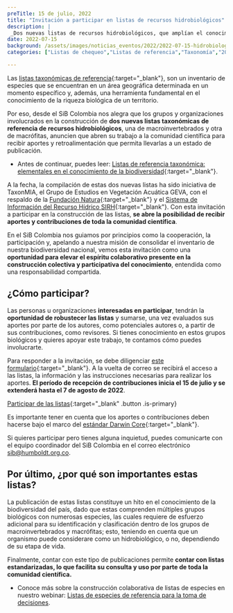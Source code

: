 ```yaml
---
preTitle: 15 de julio, 2022
title: "Invitación a participar en listas de recursos hidrobiológicos"
description: |
 _Dos nuevas listas de recursos hidrobiológicos, que amplían el conocimiento de la biodiversidad colombiana, abiertas para aportes y contribuciones de toda la comunidad científica._
date: 2022-07-15
background: /assets/images/noticias_eventos/2022/2022-07-15-hidrobiologicos.jpg
categories: ["Listas de chequeo","Listas de referencia","Taxonomía","2022"]

---
```


Las [listas taxonómicas de referencia](https://biodiversidad.co/compartir/tipos-de-datos/#listas-de-especies:~:text=eventos%20de%20muestreo.-,Listas%20de%20especies,-Los%20conjuntos%20de){:target="_blank"}, son  un inventario de especies que se encuentran en un área geográfica determinada en un momento específico y, además, una herramienta fundamental en el conocimiento de la riqueza biológica de un territorio.

Por eso, desde el SiB Colombia nos alegra que los grupos y organizaciones involucrados en la construcción de **dos nuevas listas taxonómicas de referencia de recursos hidrobiológicos**, una de macroinvertebrados y otra de macrófitas, anuncien que abren su trabajo a la comunidad científica para recibir aportes y retroalimentación que permita llevarlas a un estado de publicación. 

* Antes de continuar, puedes leer: [Listas de referencia taxonómica: elementales en el conocimiento de la biodiversidad](https://biodiversidad.co/post/2022/listas-referencia-taxonomica/){:target="_blank"}.

A la fecha, la compilación de estas dos nuevas listas ha sido iniciativa de TaxonMIA, el Grupo de Estudios en Vegetación Acuática GEVA, con el respaldo de la [Fundación Natura](https://natura.org.co/){:target="_blank"} y el [Sistema de Información del Recurso Hídrico SIRH](http://sirh.ideam.gov.co/Sirh/pages/inicio.html){:target="_blank"}. Con esta invitación a participar en la construcción de las listas, **se abre la posibilidad de recibir aportes y contribuciones de toda la comunidad científica**. 

En el SiB Colombia nos guiamos por principios como la cooperación, la participación y, apelando a nuestra misión de consolidar el inventario de nuestra biodiversidad  nacional, vemos esta invitación como una **oportunidad para elevar el espíritu colaborativo presente en la construcción colectiva y participativa del conocimiento**, entendida como una responsabilidad compartida.

## ¿Cómo participar?

Las personas u organizaciones **interesadas en participar**, tendrán la **oportunidad de robustecer las listas** y sumarse, una vez evaluados sus aportes por parte de los autores, como potenciales autores o, a partir de sus contribuciones, como revisores. Si tienes conocimiento en estos grupos biológicos y quieres apoyar este trabajo, te contamos cómo puedes involucrarte.

Para responder a la invitación, se debe diligenciar [este formulario](https://docs.google.com/forms/d/1Yh7QmYYdv4k7EYsYJigcShSMd-3STMCR9ffEZXmlpt4/edit){:target="_blank"}. A la vuelta de correo se recibirá el acceso a las listas, la información y las instrucciones necesarias para realizar los aportes. **El período de recepción de contribuciones inicia el 15 de julio y se extenderá hasta el 7 de agosto de 2022**.

[Participar de las listas](https://docs.google.com/forms/d/e/1FAIpQLScsqa0iocG2UnFmUl_ATqTXZPvm0RFU2JXlRe5jvfKwY6J-Sg/viewform){:target="_blank" .button .is-primary}

Es importante tener en cuenta que los aportes o contribuciones deben hacerse bajo el marco del [estándar Darwin Core](https://biodiversidad.co/compartir/estandar-darwin-core/){:target="_blank"}. 

Si quieres participar pero tienes alguna inquietud, puedes comunicarte con el equipo coordinador del SiB Colombia en el correo electrónico [sib@humboldt.org.co](mailto:sib@humboldt.org.co). 

## Por último, ¿por qué son importantes estas listas?

La publicación de estas listas constituye un hito en el conocimiento de la biodiversidad del país, dado que estas comprenden múltiples grupos biológicos con numerosas especies, las cuales requiere de esfuerzo adicional para su identificación y clasificación dentro de los grupos de macroinvertebrados y macrófitas; esto, teniendo en cuenta que un organismo puede considerare como un hidrobiológico, o no, dependiendo de su etapa de vida.

Finalmente, contar con este tipo de publicaciones permite **contar con listas estandarizadas, lo que facilita su consulta y uso por parte de toda la comunidad científica.**

* Conoce más sobre la construcción colaborativa de listas de especies en nuestro webinar: [Listas de especies de referencia para la toma de decisiones](https://www.youtube.com/watch?v=xNcnhItgK7w).
